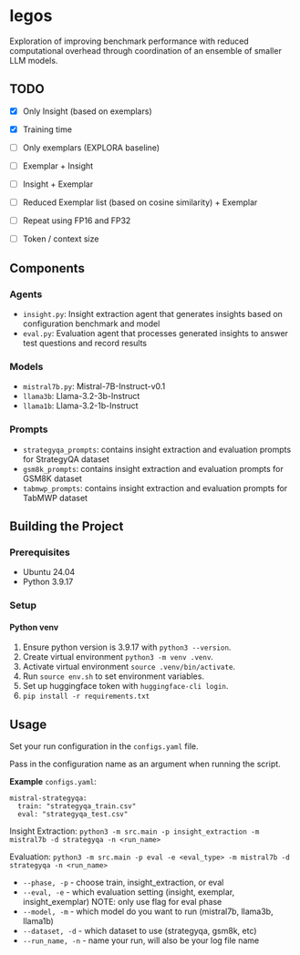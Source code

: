 # legos

Exploration of improving benchmark performance with reduced computational overhead through coordination of an ensemble of smaller LLM models.

## TODO
- [x] Only Insight (based on exemplars)
- [x] Training time
- [ ] Only exemplars (EXPLORA baseline)
- [ ] Exemplar + Insight 
- [ ] Insight + Exemplar 
- [ ] Reduced Exemplar list (based on cosine similarity) + Exemplar
- [ ] Repeat using FP16 and FP32
- [ ] Token / context size


## Components
### Agents
* `insight.py`: Insight extraction agent that generates insights based on configuration benchmark and model
* `eval.py`: Evaluation agent that processes generated insights to answer test questions and record results

### Models
* `mistral7b.py`: Mistral-7B-Instruct-v0.1
* `llama3b`: Llama-3.2-3b-Instruct
* `llama1b`: Llama-3.2-1b-Instruct

### Prompts
* `strategyqa_prompts`: contains insight extraction and evaluation prompts for StrategyQA dataset
* `gsm8k_prompts`: contains insight extraction and evaluation prompts for GSM8K dataset
* `tabmwp_prompts`: contains insight extraction and evaluation prompts for TabMWP dataset

## Building the Project

### Prerequisites
* Ubuntu 24.04
* Python 3.9.17

### Setup

#### Python venv
1. Ensure python version is 3.9.17 with `python3 --version`.
2. Create virtual environment `python3 -m venv .venv`.
3. Activate virtual environment `source .venv/bin/activate`.
4. Run `source env.sh` to set environment variables.
5. Set up huggingface token with `huggingface-cli login`.
6. `pip install -r requirements.txt`

## Usage
Set your run configuration in the `configs.yaml` file.

Pass in the configuration name as an argument when running the script.

**Example** `configs.yaml`:
```
mistral-strategyqa:
  train: "strategyqa_train.csv"
  eval: "strategyqa_test.csv"
```

Insight Extraction: `python3 -m src.main -p insight_extraction -m mistral7b -d strategyqa -n <run_name>`

Evaluation: `python3 -m src.main -p eval -e <eval_type> -m mistral7b -d strategyqa -n <run_name>`

* `--phase, -p` - choose train, insight_extraction, or eval
* `--eval, -e` - which evaluation setting (insight, exemplar, insight_exemplar) NOTE: only use flag for eval phase
* `--model, -m` - which model do you want to run (mistral7b, llama3b, llama1b)
* `--dataset, -d` - which dataset to use (strategyqa, gsm8k, etc)
* `--run_name, -n` - name your run, will also be your log file name